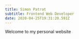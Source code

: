 ```yaml
---
title: Simon Patrat
subtitle: Frontend Web Developer
date: 2020-04-25T19:31:20.591Z
---
```


Welcome to my personal website
